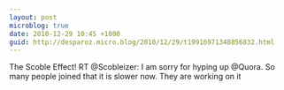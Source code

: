 ```yaml
---
layout: post
microblog: true
date: 2010-12-29 10:45 +1000
guid: http://desparoz.micro.blog/2010/12/29/t19916971348856832.html
---
```

The Scoble Effect! RT @Scobleizer: I am sorry for hyping up @Quora. So many people joined that it is slower now. They are working on it
